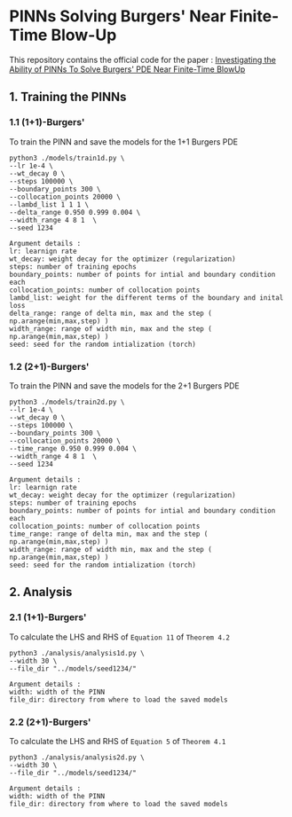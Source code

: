 # PINNs Solving Burgers' Near Finite-Time Blow-Up

This repository contains the official code for the paper : [Investigating the Ability of PINNs To Solve Burgers' PDE Near Finite-Time BlowUp](https://arxiv.org/abs/2310.05169)

## 1. Training the PINNs

### 1.1 (1+1)-Burgers'
To train the PINN and save the models for the 1+1 Burgers PDE
```
python3 ./models/train1d.py \
--lr 1e-4 \
--wt_decay 0 \
--steps 100000 \
--boundary_points 300 \
--collocation_points 20000 \
--lambd_list 1 1 1 \
--delta_range 0.950 0.999 0.004 \
--width_range 4 8 1  \
--seed 1234

Argument details :
lr: learnign rate
wt_decay: weight decay for the optimizer (regularization) 
steps: number of training epochs 
boundary_points: number of points for intial and boundary condition each 
collocation_points: number of collocation points 
lambd_list: weight for the different terms of the boundary and inital loss 
delta_range: range of delta min, max and the step ( np.arange(min,max,step) ) 
width_range: range of width min, max and the step ( np.arange(min,max,step) )  
seed: seed for the random intialization (torch)
```

### 1.2 (2+1)-Burgers'
To train the PINN and save the models for the 2+1 Burgers PDE
```
python3 ./models/train2d.py \
--lr 1e-4 \
--wt_decay 0 \
--steps 100000 \
--boundary_points 300 \
--collocation_points 20000 \
--time_range 0.950 0.999 0.004 \
--width_range 4 8 1  \
--seed 1234

Argument details :
lr: learnign rate
wt_decay: weight decay for the optimizer (regularization) 
steps: number of training epochs 
boundary_points: number of points for intial and boundary condition each 
collocation_points: number of collocation points 
time_range: range of delta min, max and the step ( np.arange(min,max,step) ) 
width_range: range of width min, max and the step ( np.arange(min,max,step) )  
seed: seed for the random intialization (torch)
```

## 2. Analysis

### 2.1 (1+1)-Burgers'

To calculate the LHS and RHS of `Equation 11` of `Theorem 4.2`

```
python3 ./analysis/analysis1d.py \
--width 30 \
--file_dir "../models/seed1234/"

Argument details :
width: width of the PINN
file_dir: directory from where to load the saved models
```

### 2.2 (2+1)-Burgers'

To calculate the LHS and RHS of `Equation 5` of `Theorem 4.1`

```
python3 ./analysis/analysis2d.py \
--width 30 \
--file_dir "../models/seed1234/"

Argument details :
width: width of the PINN
file_dir: directory from where to load the saved models
```
